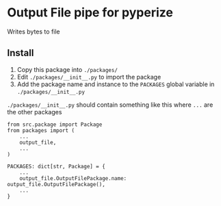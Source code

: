 # Output File pipe for pyperize
Writes bytes to file

## Install

1. Copy this package into ```./packages/```
2. Edit ```./packages/__init__.py``` to import the package
3. Add the package name and instance to the ```PACKAGES``` global variable in ```./packages/__init__.py```

```./packages/__init__.py``` should contain something like this where ```...``` are the other packages

```
from src.package import Package
from packages import (
    ...
    output_file,
    ...
)

PACKAGES: dict[str, Package] = {
    ...
    output_file.OutputFilePackage.name: output_file.OutputFilePackage(),
    ...
}
```
